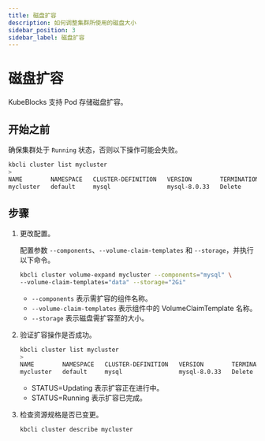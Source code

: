 ```yaml
---
title: 磁盘扩容
description: 如何调整集群所使用的磁盘大小
sidebar_position: 3
sidebar_label: 磁盘扩容
---
```


# 磁盘扩容

KubeBlocks 支持 Pod 存储磁盘扩容。

## 开始之前

确保集群处于 `Running` 状态，否则以下操作可能会失败。

```bash
kbcli cluster list mycluster
>
NAME        NAMESPACE   CLUSTER-DEFINITION   VERSION        TERMINATION-POLICY   STATUS    CREATED-TIME
mycluster   default     mysql                mysql-8.0.33   Delete               Running   Jul 05,2024 18:46 UTC+0800
```

## 步骤

1. 更改配置。

    配置参数 `--components`、`--volume-claim-templates` 和 `--storage`，并执行以下命令。

    ```bash
    kbcli cluster volume-expand mycluster --components="mysql" \
    --volume-claim-templates="data" --storage="2Gi"
    ```

    - `--components` 表示需扩容的组件名称。
    - `--volume-claim-templates` 表示组件中的 VolumeClaimTemplate 名称。
    - `--storage` 表示磁盘需扩容至的大小。

2. 验证扩容操作是否成功。

   ```bash
   kbcli cluster list mycluster
   >
   NAME        NAMESPACE   CLUSTER-DEFINITION   VERSION        TERMINATION-POLICY   STATUS    CREATED-TIME
   mycluster   default     mysql                mysql-8.0.33   Delete               Running   Jul 05,2024 18:46 UTC+0800
   ```

   * STATUS=Updating 表示扩容正在进行中。
   * STATUS=Running 表示扩容已完成。

3. 检查资源规格是否已变更。

    ```bash
    kbcli cluster describe mycluster
    ```
